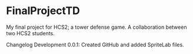 # FinalProjectTD
My final project for HCS2; a tower defense game. A collaboration between two HCS2 students.

Changelog
Development 0.0.1: Created GitHub and added SpriteLab files.
